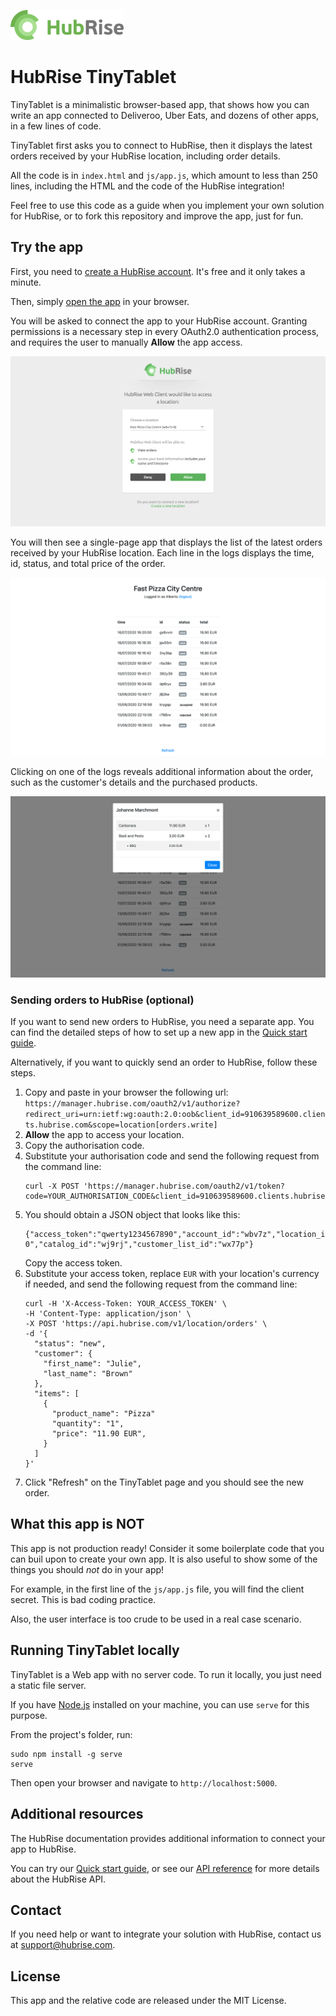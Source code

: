 <a href="https://www.hubrise.com/"><img src="./screenshots/hubrise-logo.png" align="left" height="48"></a>
<br><br><br>

# HubRise TinyTablet

TinyTablet is a minimalistic browser-based app, that shows how you can write an app connected to Deliveroo, Uber Eats, and dozens of other apps, in a few lines of code.

TinyTablet first asks you to connect to HubRise, then it displays the latest orders received by your HubRise location, including order details.

All the code is in `index.html` and `js/app.js`, which amount to less than 250 lines, including the HTML and the code of the HubRise integration!

Feel free to use this code as a guide when you implement your own solution for HubRise, or to fork this repository and improve the app, just for fun.

## Try the app

First, you need to [create a HubRise account](https://manager.hubrise.com/signup). It's free and it only takes a minute. 

Then, simply [open the app](http://philatist-fish-74534.netlify.com) in your browser. 

You will be asked to connect the app to your HubRise account. 
Granting permissions is a necessary step in every OAuth2.0 authentication process, and requires the user to manually **Allow** the app access. 

![OAuth page granting access to the app](./screenshots/oauth-page.png)

You will then see a single-page app that displays the list of the latest orders received by your HubRise location. 
Each line in the logs displays the time, id, status, and total price of the order.

![Single-page app with the orders from HubRise](./screenshots/logs-page.png)

Clicking on one of the logs reveals additional information about the order, such as the customer's details and the purchased products. 

![Modal with additional information about the order](./screenshots/single-order-modal.png)

### Sending orders to HubRise (optional)

If you want to send new orders to HubRise, you need a separate app. You can find the detailed steps of how to set up a new app in the [Quick start guide](https://www.hubrise.com/developers/quick-start).

Alternatively, if you want to quickly send an order to HubRise, follow these steps.

1. Copy and paste in your browser the following url: `https://manager.hubrise.com/oauth2/v1/authorize?redirect_uri=urn:ietf:wg:oauth:2.0:oob&client_id=910639589600.clients.hubrise.com&scope=location[orders.write]`
1. **Allow** the app to access your location.
1. Copy the authorisation code. 
1. Substitute your authorisation code and send the following request from the command line:
   ```
   curl -X POST 'https://manager.hubrise.com/oauth2/v1/token?code=YOUR_AUTHORISATION_CODE&client_id=910639589600.clients.hubrise.com&client_secret=15336ea38512c92bab50e519ee29818875430301a9f21adb0525b3d01944648f'
   ```
1. You should obtain a JSON object that looks like this:
   ```
   {"access_token":"qwerty1234567890","account_id":"wbv7z","location_id":"wbv7z-0","catalog_id":"wj9rj","customer_list_id":"wx77p"}
   ```
   Copy the access token.
1. Substitute your access token, replace `EUR` with your location's currency if needed, and send the following request from the command line:
   ```
   curl -H 'X-Access-Token: YOUR_ACCESS_TOKEN' \
   -H 'Content-Type: application/json' \
   -X POST 'https://api.hubrise.com/v1/location/orders' \
   -d '{
     "status": "new",
     "customer": {
       "first_name": "Julie",
       "last_name": "Brown"
     },
     "items": [
       {
         "product_name": "Pizza"
         "quantity": "1",
         "price": "11.90 EUR",
       }
     ]
   }'
   ```
1. Click "Refresh" on the TinyTablet page and you should see the new order.

## What this app is NOT

This app is not production ready! 
Consider it some boilerplate code that you can buil upon to create your own app.
It is also useful to show some of the things you should _not_ do in your app! 

For example, in the first line of the `js/app.js` file, you will find the client secret. 
This is bad coding practice. 

Also, the user interface is too crude to be used in a real case scenario. 

## Running TinyTablet locally

TinyTablet is a Web app with no server code. To run it locally, you just need a static file server.

If you have [Node.js](https://nodejs.org/en/download/) installed on your machine, you can use `serve` for this purpose.

From the project's folder, run:
```
sudo npm install -g serve
serve
```

Then open your browser and navigate to `http://localhost:5000`.

## Additional resources

The HubRise documentation provides additional information to connect your app to HubRise.

You can try our [Quick start guide](https://www.hubrise.com/developers/quick-start), or see our [API reference](https://www.hubrise.com/developers/api/general-concepts) for more details about the HubRise API.

## Contact

If you need help or want to integrate your solution with HubRise, contact us at <support@hubrise.com>.

## License

This app and the relative code are released under the MIT License.

